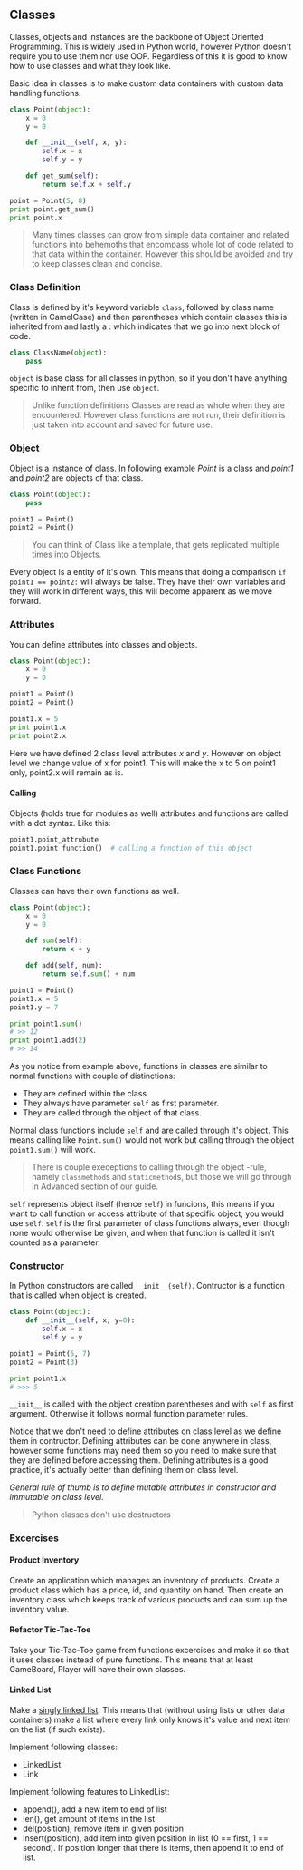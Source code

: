 ## Classes ##

Classes, objects and instances are the backbone of Object Oriented Programming.
This is widely used in Python world, however Python doesn't require you to use them nor use OOP.
Regardless of this it is good to know how to use classes and what they look like.

Basic idea in classes is to make custom data containers with custom data handling functions.

```python
class Point(object):
    x = 0
    y = 0

    def __init__(self, x, y):
        self.x = x
        self.y = y

    def get_sum(self):
        return self.x + self.y

point = Point(5, 8)
print point.get_sum()
print point.x
```

> Many times classes can grow from simple data container and related functions into behemoths
> that encompass whole lot of code related to that data within the container. However this
> should be avoided and try to keep classes clean and concise.

### Class Definition
Class is defined by it's keyword variable ```class```, followed by class name (written in CamelCase) and then parentheses which
contain classes this is inherited from and lastly a : which indicates that we go into next block of code.

```python
class ClassName(object):
    pass
```

```object``` is base class for all classes in python, so if you don't have anything specific to inherit from, then use ```object```.

> Unlike function definitions Classes are read as whole when they are encountered. However class functions are not run,
> their definition is just taken into account and saved for future use.

### Object
Object is a instance of class. In following example *Point* is a class and *point1* and *point2* are objects of that class.

```python
class Point(object):
    pass

point1 = Point()
point2 = Point()
```

> You can think of Class like a template, that gets replicated multiple times into Objects.

Every object is a entity of it's own. This means that doing a comparison ```if point1 == point2:``` will
always be false. They have their own variables and they will work in different ways, this will become apparent
as we move forward.

### Attributes
You can define attributes into classes and objects.

```python
class Point(object):
    x = 0
    y = 0

point1 = Point()
point2 = Point()

point1.x = 5
print point1.x
print point2.x
```

Here we have defined 2 class level attributes *x* and *y*. However on object level we change value of x for point1.
This will make the x to 5 on point1 only, point2.x will remain as is.

#### Calling
Objects (holds true for modules as well) attributes and functions are called with a dot syntax. Like this:

```python
point1.point_attrubute
point1.point_function()  # calling a function of this object
```

### Class Functions
Classes can have their own functions as well.

```python
class Point(object):
    x = 0
    y = 0

    def sum(self):
        return x + y

    def add(self, num):
        return self.sum() + num

point1 = Point()
point1.x = 5
point1.y = 7

print point1.sum()
# >> 12
print point1.add(2)
# >> 14
```

As you notice from example above, functions in classes are similar to normal functions with couple of distinctions:
* They are defined within the class
* They always have parameter ```self``` as first parameter.
* They are called through the object of that class.

Normal class functions include ```self``` and are called through it's object. This means calling like ```Point.sum()```
would not work but calling through the object ```point1.sum()``` will work.

> There is couple execeptions to calling through the object -rule, namely ```classmethod```s and ```staticmethod```s, but those
> we will go through in Advanced section of our guide.

```self``` represents object itself (hence `self`) in funcions, this means if you want to call function or access attribute
of that specific object, you would use ```self```. ```self``` is the first parameter of class functions always, even though
none would otherwise be given, and when that function is called it isn't counted as a parameter.

### Constructor
In Python constructors are called ```__init__(self)```. Contructor is a function that is called when object is created.

```python
class Point(object):
    def __init__(self, x, y=0):
        self.x = x
        self.y = y

point1 = Point(5, 7)
point2 = Point(3)

print point1.x
# >>> 5
```

```__init__``` is called with the object creation parentheses and with ```self``` as first argument. Otherwise it follows normal
function parameter rules.

Notice that we don't need to define attributes on class level as we define them in contructor. Defining attributes can be done
anywhere in class, however some functions may need them so you need to make sure that they are defined before accessing them.
Defining attributes is a good practice, it's actually better than defining them on class level.

*General rule of thumb is to define mutable attributes in constructor and immutable on class level.*

> Python classes don't use destructors


### Excercises ###
#### Product Inventory
Create an application which manages an inventory of products. Create a product class which has a price, id, and quantity on hand.
Then create an inventory class which keeps track of various products and can sum up the inventory value.

#### Refactor Tic-Tac-Toe
Take your Tic-Tac-Toe game from functions excercises and make it so that it uses classes instead of pure functions. This means that
at least GameBoard, Player will have their own classes.

#### Linked List
Make a [singly linked list](https://en.wikipedia.org/wiki/Linked_list#Singly_linked_list). This means that (without using lists or
other data containers) make a list where every link only knows it's value and next item on the list (if such exists).

Implement following classes:
* LinkedList
* Link

Implement following features to LinkedList:
* append(), add a new item to end of list
* len(), get amount of items in the list
* del(position), remove item in given position
* insert(position), add item into given position in list (0 == first, 1 == second). If position longer that there is items, then append it to end of list.

